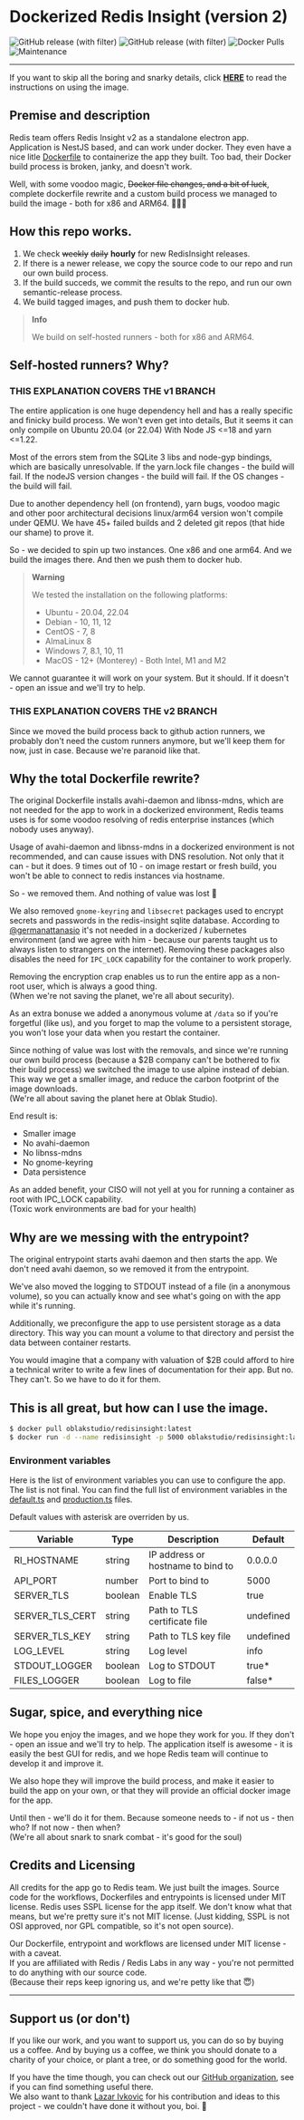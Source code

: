 # Dockerized Redis Insight (version 2)

![GitHub release (with filter)](https://img.shields.io/github/v/release/RedisInsight/RedisInsight?label=Upstream+Version&color=D82C20)
![GitHub release (with filter)](https://img.shields.io/github/v/release/oblakstudio/redisinsight?label=Docker+Build&color=0049ff)
![Docker Pulls](https://img.shields.io/docker/pulls/oblakstudio/redisinsight)
![Maintenance](https://img.shields.io/maintenance/yes/2023)

---

If you want to skip all the boring and snarky details, click [**HERE**](#this-is-all-great-but-how-can-i-use-the-image) to read the instructions on using the image.

## Premise and description

Redis team offers Redis Insight v2 as a standalone electron app.  
Application is NestJS based, and can work under docker.
They even have a nice litle [Dockerfile](https://github.com/RedisInsight/RedisInsight/blob/main/Dockerfile) to containerize the app they built.
Too bad, their Docker build process is broken, janky, and doesn't work.

Well, with some voodoo magic, ~~Docker file changes, and a bit of luck~~, complete dockerfile rewrite and a custom build process we managed to build the image - both for x86 and ARM64. 🎉🎉🎉

## How this repo works.

1. We check ~~weekly~~ ~~daily~~ **hourly** for new RedisInsight releases.
2. If there is a newer release, we copy the source code to our repo and run our own build process.
3. If the build succeds, we commit the results to the repo, and run our own semantic-release process.
4. We build tagged images, and push them to docker hub.

> **Info**
> 
> We build on self-hosted runners - both for x86 and ARM64.

## Self-hosted runners? Why?

### THIS EXPLANATION COVERS THE v1 BRANCH

The entire application is one huge dependency hell and has a really specific and finicky build process.
We won't even get into details, But it seems it can only compile on Ubuntu 20.04 (or 22.04) With Node JS <=18 and yarn <=1.22.

Most of the errors stem from the SQLite 3 libs and node-gyp bindings, which are basically unresolvable.
If the yarn.lock file changes - the build will fail. If the nodeJS version changes - the build will fail. If the OS changes - the build will fail.

Due to another dependency hell (on frontend), yarn bugs, voodoo magic and other poor architectural decisions linux/arm64 version won't compile under QEMU. We have 45+ failed builds and 2 deleted git repos (that hide our shame) to prove it.

So - we decided to spin up two instances. One x86 and one arm64. And we build the images there. And then we push them to docker hub.

> **Warning**
> 
> We tested the installation on the following platforms:
> * Ubuntu - 20.04, 22.04
> * Debian - 10, 11, 12
> * CentOS - 7, 8
> * AlmaLinux 8
> * Windows 7, 8.1, 10, 11
> * MacOS - 12+ (Monterey) - Both Intel, M1 and M2  
> 

We cannot guarantee it will work on your system. But it should. If it doesn't - open an issue and we'll try to help.

### THIS EXPLANATION COVERS THE v2 BRANCH

Since we moved the build process back to github action runners, we probably don't need the custom runners anymore, but we'll keep them for now, just in case. Because we're paranoid like that.

## Why the total Dockerfile rewrite?

The original Dockerfile installs avahi-daemon and libnss-mdns, which are not needed for the app to work in a dockerized environment, Redis teams uses is for some voodoo resolving of redis enterprise instances (which nobody uses anyway).

Usage of avahi-daemon and libnss-mdns in a dockerized environment is not recommended, and can cause issues with DNS resolution. Not only that it can - but it does. 9 times out of 10 - on image restart or fresh build, you won't be able to connect to redis instances via hostname.

So - we removed them. And nothing of value was lost 🚮

We also removed `gnome-keyring` and `libsecret` packages used to encrypt secrets and passwords in the redis-insight sqlite database. According to [@germanattanasio](https://github.com/germanattanasio) it's not needed in a dockerized / kubernetes environment (and we agree with him - because our parents taught us to always listen to strangers on the internet). Removing these packages also disables the need for `IPC_LOCK` capability for the container to work properly.

Removing the encryption crap enables us to run the entire app as a non-root user, which is always a good thing.  
(When we're not saving the planet, we're all about security).

As an extra bonuse we added a anonymous volume at `/data` so if you're forgetful (like us), and you forget to map the volume to a persistent storage, you won't lose your data when you restart the container.

Since nothing of value was lost with the removals, and since we're running our own build process (because a $2B company can't be bothered to fix their build process) we switched the image to use alpine instead of debian. This way we get a smaller image, and reduce the carbon footprint of the image downloads.  
(We're all about saving the planet here at Oblak Studio).

End result is:
* Smaller image
* No avahi-daemon
* No libnss-mdns
* No gnome-keyring
* Data persistence

As an added benefit, your CISO will not yell at you for running a container as root with IPC_LOCK capability.  
(Toxic work environments are bad for your health)

## Why are we messing with the entrypoint?

The original entrypoint starts avahi daemon and then starts the app. We don't need avahi daemon, so we removed it from the entrypoint.

We've also moved the logging to STDOUT instead of a file (in a anonymous volume), so you can actually know and see what's going on with the app while it's running.

Additionally, we preconfigure the app to use persistent storage as a data directory. This way you can mount a volume to that directory and persist the data between container restarts.

You would imagine that a company with valuation of $2B could afford to hire a technical writer to write a few lines of documentation for their app. But no. They can't. So we have to do it for them.

## This is all great, but how can I use the image.

```bash
$ docker pull oblakstudio/redisinsight:latest
$ docker run -d --name redisinsight -p 5000 oblakstudio/redisinsight:latest
```

### Environment variables

Here is the list of environment variables you can use to configure the app.
The list is not final. You can find the full list of environment variables in the [default.ts]([build/redisinsight/api/config/default.ts](https://github.com/RedisInsight/RedisInsight/blob/main/redisinsight/api/config/default.ts)) and [production.ts](https://github.com/RedisInsight/RedisInsight/blob/main/redisinsight/api/config/production.ts) files.

Default values with asterisk are overriden by us.

| Variable        | Type      | Description                       | Default   |
|-----------------|-----------|-----------------------------------|-----------|
| RI_HOSTNAME     | string    | IP address or hostname to bind to | 0.0.0.0   |
| API_PORT        | number    | Port to bind to                   | 5000      |
| SERVER_TLS      | boolean   | Enable TLS                        | true      |
| SERVER_TLS_CERT | string    | Path to TLS certificate file      | undefined |
| SERVER_TLS_KEY  | string    | Path to TLS key file              | undefined |
| LOG_LEVEL       | string    | Log level                         | info      |
| STDOUT_LOGGER   | boolean   | Log to STDOUT                     | true*     |
| FILES_LOGGER    | boolean   | Log to file                       | false*    |

## Sugar, spice, and everything nice

We hope you enjoy the images, and we hope they work for you. If they don't - open an issue and we'll try to help.
The application itself is awesome - it is easily the best GUI for redis, and we hope Redis team will continue to develop it and improve it.

We also hope they will improve the build process, and make it easier to build the app on your own, or that they will provide an official docker image for the app.

Until then - we'll do it for them. Because someone needs to - if not us - then who? If not now - then when?  
(We're all about snark to snark combat - it's good for the soul)

## Credits and Licensing

All credits for the app go to Redis team. We just built the images.
Source code for the workflows, Dockerfiles and entrypoints is licensed under MIT license.
Redis uses SSPL license for the app itself. We don't know what that means, but we're pretty sure it's not MIT license. (Just kidding, SSPL is not OSI approved, nor GPL compatible, so it's not open source).

Our Dockerfile, entrypoint and workflows are licensed under MIT license - with a caveat.  
If you are affiliated with Redis / Redis Labs in any way - you're not permitted to do anything with our source code.  
(Because their reps keep ignoring us, and we're petty like that 😇)

---

## Support us (or don't)

If you like our work, and you want to support us, you can do so by buying us a coffee.
And by buying us a coffee, we think you should donate to a charity of your choice, or plant a tree, or do something good for the world.

If you have the time though, you can check out our [GitHub organization](https://github.com/oblakstudio), see if you can find something useful there.  
We also want to thank [Lazar Ivkovic](https://github.com/lazarivkovic) for his contribution and ideas to this project - we couldn't have done it without you, boi. 💙
